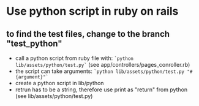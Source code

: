 # Use python script in ruby on rails

## to find the test files, change to the branch "test_python"

* call a python script from ruby file with: `` `python lib/assets/python/test.py` `` (see app/controllers/pages_conroller.rb)
* the script can take arguments: `` `python lib/assets/python/test.py "#{argument}"` ``
* create a python script in lib/python
* retrun has to be a string, therefore use print as "return" from python (see lib/assets/python/test.py)
